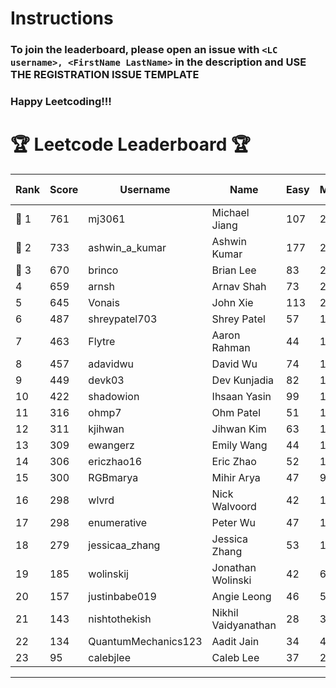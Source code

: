 # Instructions
### To join the leaderboard, please open an issue with `<LC username>, <FirstName LastName>` in the description and USE THE REGISTRATION ISSUE TEMPLATE
### Happy Leetcoding!!!


# 🏆 Leetcode Leaderboard 🏆

| Rank | Score | Username       | Name | Easy | Medium | Hard | Problems Solved |
|------|----------------|-----------------|-------------------|--------------|--------------|--------------|--------------|
| 🥇 1 | 761 | mj3061 | Michael Jiang | 107 | 264 | 42 | 413 |
| 🥈 2 | 733 | ashwin_a_kumar | Ashwin Kumar | 177 | 248 | 20 | 445 |
| 🥉 3 | 670 | brinco | Brian Lee | 83 | 247 | 31 | 361 |
| 4 | 659 | arnsh | Arnav Shah | 73 | 215 | 52 | 340 |
| 5 | 645 | Vonais | John Xie | 113 | 218 | 32 | 363 |
| 6 | 487 | shreypatel703 | Shrey Patel | 57 | 188 | 18 | 263 |
| 7 | 463 | Flytre | Aaron Rahman | 44 | 148 | 41 | 233 |
| 8 | 457 | adavidwu | David Wu | 74 | 151 | 27 | 252 |
| 9 | 449 | devk03 | Dev Kunjadia | 82 | 170 | 9 | 261 |
| 10 | 422 | shadowion | Ihsaan Yasin | 99 | 133 | 19 | 251 |
| 11 | 316 | ohmp7 | Ohm Patel | 51 | 116 | 11 | 178 |
| 12 | 311 | kjihwan | Jihwan Kim | 63 | 103 | 14 | 180 |
| 13 | 309 | ewangerz | Emily Wang | 44 | 104 | 19 | 167 |
| 14 | 306 | ericzhao16 | Eric Zhao | 52 | 115 | 8 | 175 |
| 15 | 300 | RGBmarya | Mihir Arya | 47 | 98 | 19 | 164 |
| 16 | 298 | wlvrd | Nick Walvoord | 42 | 119 | 6 | 167 |
| 17 | 298 | enumerative | Peter Wu | 47 | 106 | 13 | 166 |
| 18 | 279 | jessicaa_zhang | Jessica Zhang | 53 | 104 | 6 | 163 |
| 19 | 185 | wolinskij | Jonathan Wolinski | 42 | 67 | 3 | 112 |
| 20 | 157 | justinbabe019 | Angie Leong | 46 | 51 | 3 | 100 |
| 21 | 143 | nishtothekish | Nikhil Vaidyanathan | 28 | 32 | 17 | 77 |
| 22 | 134 | QuantumMechanics123 | Aadit Jain | 34 | 41 | 6 | 81 |
| 23 | 95 | calebjlee | Caleb Lee | 37 | 29 | 0 | 66 |
---
